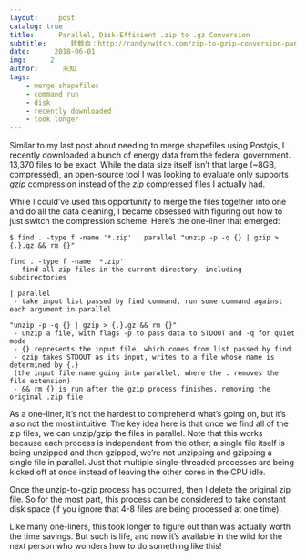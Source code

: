 ```yaml
---
layout:     post
catalog: true
title:      Parallel, Disk-Efficient .zip to .gz Conversion
subtitle:      转载自：http://randyzwitch.com/zip-to-gzip-conversion-parallel/
date:      2018-06-01
img:      2
author:      未知
tags:
    - merge shapefiles
    - command run
    - disk
    - recently downloaded
    - took longer
---
```


Similar to my last post about needing to merge shapefiles using Postgis, I recently downloaded a bunch of energy data from the federal government. 13,370 files to be exact. While the data size itself isn’t that large (~8GB, compressed), an open-source tool I was looking to evaluate only supports *gzip* compression instead of the *zip* compressed files I actually had.

While I could’ve used this opportunity to merge the files together into one and do all the data cleaning, I became obsessed with figuring out how to just switch the compression scheme. Here’s the one-liner that emerged:

```
$ find . -type f -name '*.zip' | parallel "unzip -p -q {} | gzip > {.}.gz && rm {}"

find . -type f -name '*.zip'
 - find all zip files in the current directory, including subdirectories

| parallel
 - take input list passed by find command, run some command against each argument in parallel

"unzip -p -q {} | gzip > {.}.gz && rm {}"
 - unzip a file, with flags -p to pass data to STDOUT and -q for quiet mode
 - {} represents the input file, which comes from list passed by find
 - gzip takes STDOUT as its input, writes to a file whose name is determined by {.}
 (the input file name going into parallel, where the . removes the file extension)
 - && rm {} is run after the gzip process finishes, removing the original .zip file
```

As a one-liner, it’s not the hardest to comprehend what’s going on, but it’s also not the most intuitive. The key idea here is that once we find all of the zip files, we can unzip/gzip the files in parallel. Note that this works because each process is independent from the other; a single file itself is being unzipped and then gzipped, we’re not unzipping and gzipping a single file in parallel. Just that multiple single-threaded processes are being kicked off at once instead of leaving the other cores in the CPU idle.

Once the unzip-to-gzip process has occurred, then I delete the original zip file. So for the most part, this process can be considered to take constant disk space (if you ignore that 4-8 files are being processed at one time).

Like many one-liners, this took longer to figure out than was actually worth the time savings. But such is life, and now it’s available in the wild for the next person who wonders how to do something like this!

